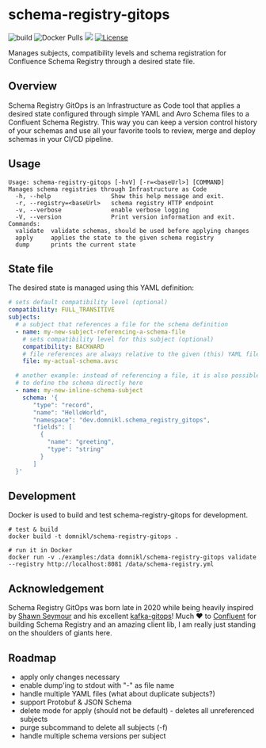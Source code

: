 # schema-registry-gitops

![build](https://github.com/domnikl/schema-registry-gitops/workflows/build/badge.svg)
![Docker Pulls](https://img.shields.io/docker/pulls/domnikl/schema-registry-gitops)
<a href="https://codeclimate.com/github/domnikl/schema-registry-gitops/maintainability"><img src="https://api.codeclimate.com/v1/badges/2e87990ad7212a273b49/maintainability" /></a>
[![License](https://img.shields.io/badge/License-Apache%202.0-blue.svg)](LICENSE)

Manages subjects, compatibility levels and schema registration for Confluence Schema Registry through a desired state file.

## Overview

Schema Registry GitOps is an Infrastructure as Code tool that applies a desired state configured through simple YAML and
Avro Schema files to a Confluent Schema Registry. This way you can keep a version control history of your schemas and 
use all your favorite tools to review, merge and deploy schemas in your CI/CD pipeline.

## Usage

```
Usage: schema-registry-gitops [-hvV] [-r=<baseUrl>] [COMMAND]
Manages schema registries through Infrastructure as Code
  -h, --help                 Show this help message and exit.
  -r, --registry=<baseUrl>   schema registry HTTP endpoint
  -v, --verbose              enable verbose logging
  -V, --version              Print version information and exit.
Commands:
  validate  validate schemas, should be used before applying changes
  apply     applies the state to the given schema registry
  dump      prints the current state
```

## State file

The desired state is managed using this YAML definition:

```yaml
# sets default compatibility level (optional)
compatibility: FULL_TRANSITIVE
subjects:
  # a subject that references a file for the schema definition
  - name: my-new-subject-referencing-a-schema-file
    # sets compatibility level for this subject (optional)
    compatibility: BACKWARD
    # file references are always relative to the given (this) YAML file
    file: my-actual-schema.avsc

  # another example: instead of referencing a file, it is also possible
  # to define the schema directly here
  - name: my-new-inline-schema-subject
    schema: '{
       "type": "record",
       "name": "HelloWorld",
       "namespace": "dev.domnikl.schema_registry_gitops",
       "fields": [
         {
           "name": "greeting",
           "type": "string"
         }
       ]
  }'
```

## Development

Docker is used to build and test schema-registry-gitops for development.

```shell
# test & build
docker build -t domnikl/schema-registry-gitops .

# run it in Docker
docker run -v ./examples:/data domnikl/schema-registry-gitops validate --registry http://localhost:8081 /data/schema-registry.yml
```

## Acknowledgement

Schema Registry GitOps was born late in 2020 while being heavily inspired by [Shawn Seymour](https://github.com/devshawn) and his excellent [kafka-gitops](https://github.com/devshawn/kafka-gitops)! Much ❤ to [Confluent](https://www.confluent.io/) for building Schema Registry and an amazing client lib, I am really just standing on the shoulders of giants here.

## Roadmap

* apply only changes necessary
* enable dump'ing to stdout with "-" as file name
* handle multiple YAML files (what about duplicate subjects?)
* support Protobuf & JSON Schema
* delete mode for apply (should not be default) - deletes all unreferenced subjects
* purge subcommand to delete all subjects (-f)
* handle multiple schema versions per subject

